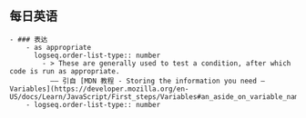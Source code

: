 ## 每日英语
	- ### 表达
		- as appropriate
		  logseq.order-list-type:: number
			- > These are generally used to test a condition, after which code is run as appropriate. 
			  —— 引自 [MDN 教程 - Storing the information you need — Variables](https://developer.mozilla.org/en-US/docs/Learn/JavaScript/First_steps/Variables#an_aside_on_variable_naming_rules)
		- logseq.order-list-type:: number